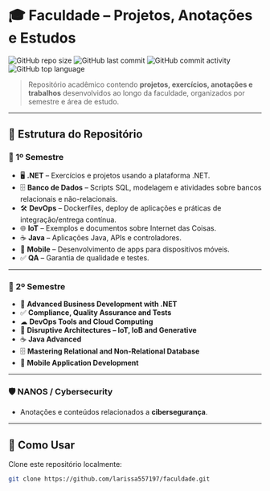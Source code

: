 # 🎓 Faculdade – Projetos, Anotações e Estudos

![GitHub repo size](https://img.shields.io/github/repo-size/larissa557197/faculdade?color=blue)
![GitHub last commit](https://img.shields.io/github/last-commit/larissa557197/faculdade?color=green)
![GitHub commit activity](https://img.shields.io/github/commit-activity/m/larissa557197/faculdade?color=yellow)
![GitHub top language](https://img.shields.io/github/languages/top/larissa557197/faculdade?color=orange)

> Repositório acadêmico contendo **projetos, exercícios, anotações e trabalhos** desenvolvidos ao longo da faculdade, organizados por semestre e área de estudo.

---

## 📂 Estrutura do Repositório

### **📘 1º Semestre**
- 🖥 **.NET** – Exercícios e projetos usando a plataforma .NET.
- 🗄 **Banco de Dados** – Scripts SQL, modelagem e atividades sobre bancos relacionais e não-relacionais.
- 🛠 **DevOps** – Dockerfiles, deploy de aplicações e práticas de integração/entrega contínua.
- 🌐 **IoT** – Exemplos e documentos sobre Internet das Coisas.
- ☕ **Java** – Aplicações Java, APIs e controladores.
- 📱 **Mobile** – Desenvolvimento de apps para dispositivos móveis.
- ✅ **QA** – Garantia de qualidade e testes.

---

### **📙 2º Semestre**
- 🏢 **Advanced Business Development with .NET**
- ✅ **Compliance, Quality Assurance and Tests**
- ☁ **DevOps Tools and Cloud Computing**
- 🤖 **Disruptive Architectures – IoT, IoB and Generative**
- ☕ **Java Advanced**
- 🗄 **Mastering Relational and Non-Relational Database**
- 📱 **Mobile Application Development**

---

### **🛡 NANOS / Cybersecurity**
- Anotações e conteúdos relacionados a **cibersegurança**.

---

## 🚀 Como Usar

Clone este repositório localmente:
```bash
git clone https://github.com/larissa557197/faculdade.git
